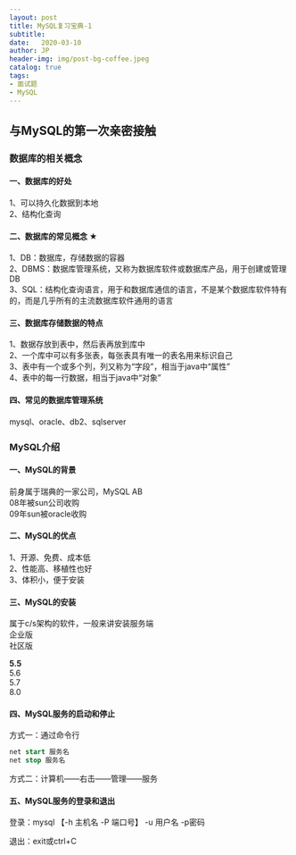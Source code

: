 ```yaml
---
layout: post
title: MySQL复习宝典-1
subtitle:   
date:   2020-03-10
author: JP
header-img: img/post-bg-coffee.jpeg
catalog: true
tags:
- 面试题
- MySQL
---
```


## 与MySQL的第一次亲密接触

### 数据库的相关概念

#### 一、数据库的好处

1、可以持久化数据到本地<br/>
2、结构化查询

#### 二、数据库的常见概念 ★
1、DB：数据库，存储数据的容器<br/>
2、DBMS：数据库管理系统，又称为数据库软件或数据库产品，用于创建或管理DB<br/>
3、SQL：结构化查询语言，用于和数据库通信的语言，不是某个数据库软件特有的，而是几乎所有的主流数据库软件通用的语言

#### 三、数据库存储数据的特点
1、数据存放到表中，然后表再放到库中<br/>
2、一个库中可以有多张表，每张表具有唯一的表名用来标识自己<br/>
3、表中有一个或多个列，列又称为“字段”，相当于java中“属性”<br/>
4、表中的每一行数据，相当于java中“对象”

#### 四、常见的数据库管理系统
mysql、oracle、db2、sqlserver

### MySQL介绍

#### 一、MySQL的背景
前身属于瑞典的一家公司，MySQL AB<br/>
08年被sun公司收购<br/>
09年sun被oracle收购<br/>

#### 二、MySQL的优点
1、开源、免费、成本低<br/>
2、性能高、移植性也好<br/>
3、体积小，便于安装

#### 三、MySQL的安装
属于c/s架构的软件，一般来讲安装服务端<br/>
企业版<br/>
社区版

**5.5**<br>
5.6<br>
5.7<br>
8.0

#### 四、MySQL服务的启动和停止
方式一：通过命令行

```sql
net start 服务名
net stop 服务名
```

方式二：计算机——右击——管理——服务

#### 五、MySQL服务的登录和退出

登录：mysql 【-h 主机名 -P 端口号】 -u 用户名 -p密码	

退出：exit或ctrl+C
